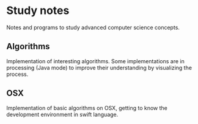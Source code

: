 # Study notes

Notes and programs to study advanced computer science concepts.

## Algorithms

Implementation of interesting algorithms. Some implementations are in processing (Java mode) to improve their understanding by visualizing the process.

## OSX

Implementation of basic algorithms on OSX, getting to know the development environment in swift language.

